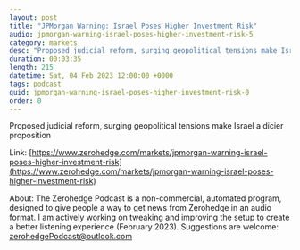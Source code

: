 ```yaml
---
layout: post
title: "JPMorgan Warning: Israel Poses Higher Investment Risk"
audio: jpmorgan-warning-israel-poses-higher-investment-risk-5
category: markets
desc: "Proposed judicial reform, surging geopolitical tensions make Israel a dicier proposition"
duration: 00:03:35
length: 215
datetime: Sat, 04 Feb 2023 12:00:00 +0000
tags: podcast
guid: jpmorgan-warning-israel-poses-higher-investment-risk-0
order: 0
---
```

Proposed judicial reform, surging geopolitical tensions make Israel a dicier proposition

Link: [https://www.zerohedge.com/markets/jpmorgan-warning-israel-poses-higher-investment-risk](https://www.zerohedge.com/markets/jpmorgan-warning-israel-poses-higher-investment-risk)

About: The Zerohedge Podcast is a non-commercial, automated program, designed to give people a way to get news from Zerohedge in an audio format.  I am actively working on tweaking and improving the setup to create a better listening experience (February 2023).  Suggestions are welcome: [zerohedgePodcast@outlook.com](mailto:zerohedgePodcast@outlook.com)